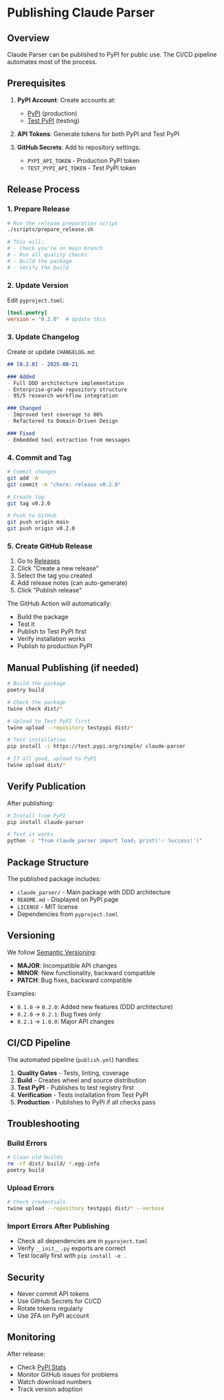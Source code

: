 # Publishing Claude Parser

## Overview

Claude Parser can be published to PyPI for public use. The CI/CD pipeline automates most of the process.

## Prerequisites

1. **PyPI Account**: Create accounts at:
   - [PyPI](https://pypi.org) (production)
   - [Test PyPI](https://test.pypi.org) (testing)

2. **API Tokens**: Generate tokens for both PyPI and Test PyPI

3. **GitHub Secrets**: Add to repository settings:
   - `PYPI_API_TOKEN` - Production PyPI token
   - `TEST_PYPI_API_TOKEN` - Test PyPI token

## Release Process

### 1. Prepare Release

```bash
# Run the release preparation script
./scripts/prepare_release.sh

# This will:
# - Check you're on main branch
# - Run all quality checks
# - Build the package
# - Verify the build
```

### 2. Update Version

Edit `pyproject.toml`:
```toml
[tool.poetry]
version = "0.2.0"  # Update this
```

### 3. Update Changelog

Create or update `CHANGELOG.md`:
```markdown
## [0.2.0] - 2025-08-21

### Added
- Full DDD architecture implementation
- Enterprise-grade repository structure
- 95/5 research workflow integration

### Changed
- Improved test coverage to 86%
- Refactored to Domain-Driven Design

### Fixed
- Embedded tool extraction from messages
```

### 4. Commit and Tag

```bash
# Commit changes
git add -A
git commit -m "chore: release v0.2.0"

# Create tag
git tag v0.2.0

# Push to GitHub
git push origin main
git push origin v0.2.0
```

### 5. Create GitHub Release

1. Go to [Releases](https://github.com/anthropics/claude-parser/releases)
2. Click "Create a new release"
3. Select the tag you created
4. Add release notes (can auto-generate)
5. Click "Publish release"

The GitHub Action will automatically:
- Build the package
- Test it
- Publish to Test PyPI first
- Verify installation works
- Publish to production PyPI

## Manual Publishing (if needed)

```bash
# Build the package
poetry build

# Check the package
twine check dist/*

# Upload to Test PyPI first
twine upload --repository testpypi dist/*

# Test installation
pip install -i https://test.pypi.org/simple/ claude-parser

# If all good, upload to PyPI
twine upload dist/*
```

## Verify Publication

After publishing:

```bash
# Install from PyPI
pip install claude-parser

# Test it works
python -c "from claude_parser import load; print('✅ Success!')"
```

## Package Structure

The published package includes:
- `claude_parser/` - Main package with DDD architecture
- `README.md` - Displayed on PyPI page
- `LICENSE` - MIT license
- Dependencies from `pyproject.toml`

## Versioning

We follow [Semantic Versioning](https://semver.org/):
- **MAJOR**: Incompatible API changes
- **MINOR**: New functionality, backward compatible
- **PATCH**: Bug fixes, backward compatible

Examples:
- `0.1.0` → `0.2.0`: Added new features (DDD architecture)
- `0.2.0` → `0.2.1`: Bug fixes only
- `0.2.1` → `1.0.0`: Major API changes

## CI/CD Pipeline

The automated pipeline (`publish.yml`) handles:
1. **Quality Gates** - Tests, linting, coverage
2. **Build** - Creates wheel and source distribution
3. **Test PyPI** - Publishes to test registry first
4. **Verification** - Tests installation from Test PyPI
5. **Production** - Publishes to PyPI if all checks pass

## Troubleshooting

### Build Errors
```bash
# Clean old builds
rm -rf dist/ build/ *.egg-info
poetry build
```

### Upload Errors
```bash
# Check credentials
twine upload --repository testpypi dist/* --verbose
```

### Import Errors After Publishing
- Check all dependencies are in `pyproject.toml`
- Verify `__init__.py` exports are correct
- Test locally first with `pip install -e .`

## Security

- Never commit API tokens
- Use GitHub Secrets for CI/CD
- Rotate tokens regularly
- Use 2FA on PyPI account

## Monitoring

After release:
- Check [PyPI Stats](https://pypistats.org/packages/claude-parser)
- Monitor GitHub issues for problems
- Watch download numbers
- Track version adoption